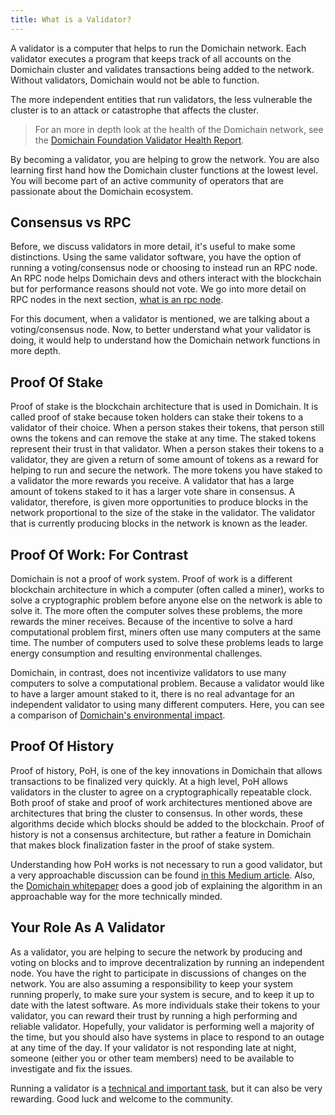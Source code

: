 ```yaml
---
title: What is a Validator?
---
```


A validator is a computer that helps to run the Domichain network. Each validator executes a program that keeps track of all accounts on the Domichain cluster and validates transactions being added to the network. Without validators, Domichain would not be able to function.

The more independent entities that run validators, the less vulnerable the cluster is to an attack or catastrophe that affects the cluster.

> For an more in depth look at the health of the Domichain network, see the [Domichain Foundation Validator Health Report](https://solana.com/news/validator-health-report-march-2023).

By becoming a validator, you are helping to grow the network. You are also learning first hand how the Domichain cluster functions at the lowest level. You will become part of an active community of operators that are passionate about the Domichain ecosystem.

## Consensus vs RPC

Before, we discuss validators in more detail, it's useful to make some distinctions. Using the same validator software, you have the option of running a voting/consensus node or choosing to instead run an RPC node. An RPC node helps Domichain devs and others interact with the blockchain but for performance reasons should not vote. We go into more detail on RPC nodes in the next section, [what is an rpc node](./what-is-an-rpc-node.md).

For this document, when a validator is mentioned, we are talking about a voting/consensus node. Now, to better understand what your validator is doing, it would help to understand how the Domichain network functions in more depth.

## Proof Of Stake

Proof of stake is the blockchain architecture that is used in Domichain. It is called proof of stake because token holders can stake their tokens to a validator of their choice. When a person stakes their tokens, that person still owns the tokens and can remove the stake at any time. The staked tokens represent their trust in that validator. When a person stakes their tokens to a validator, they are given a return of some amount of tokens as a reward for helping to run and secure the network. The more tokens you have staked to a validator the more rewards you receive. A validator that has a large amount of tokens staked to it has a larger vote share in consensus. A validator, therefore, is given more opportunities to produce blocks in the network proportional to the size of the stake in the validator. The validator that is currently producing blocks in the network is known as the leader.

## Proof Of Work: For Contrast

Domichain is not a proof of work system. Proof of work is a different blockchain architecture in which a computer (often called a miner), works to solve a cryptographic problem before anyone else on the network is able to solve it. The more often the computer solves these problems, the more rewards the miner receives. Because of the incentive to solve a hard computational problem first, miners often use many computers at the same time. The number of computers used to solve these problems leads to large energy consumption and resulting environmental challenges.

Domichain, in contrast, does not incentivize validators to use many computers to solve a computational problem. Because a validator would like to have a larger amount staked to it, there is no real advantage for an independent validator to using many different computers. Here, you can see a comparison of [Domichain's environmental impact](https://solana.com/news/solana-energy-usage-report-november-2021).

## Proof Of History

Proof of history, PoH, is one of the key innovations in Domichain that allows transactions to be finalized very quickly. At a high level, PoH allows validators in the cluster to agree on a cryptographically repeatable clock. Both proof of stake and proof of work architectures mentioned above are architectures that bring the cluster to consensus. In other words, these algorithms decide which blocks should be added to the blockchain. Proof of history is not a consensus architecture, but rather a feature in Domichain that makes block finalization faster in the proof of stake system.

Understanding how PoH works is not necessary to run a good validator, but a very approachable discussion can be found [in this Medium article](https://medium.com/solana-labs/proof-of-history-explained-by-a-water-clock-e682183417b8). Also, the [Domichain whitepaper](https://solana.com/solana-whitepaper.pdf) does a good job of explaining the algorithm in an approachable way for the more technically minded.

## Your Role As A Validator

As a validator, you are helping to secure the network by producing and voting on blocks and to improve decentralization by running an independent node. You have the right to participate in discussions of changes on the network. You are also assuming a responsibility to keep your system running properly, to make sure your system is secure, and to keep it up to date with the latest software. As more individuals stake their tokens to your validator, you can reward their trust by running a high performing and reliable validator. Hopefully, your validator is performing well a majority of the time, but you should also have systems in place to respond to an outage at any time of the day. If your validator is not responding late at night, someone (either you or other team members) need to be available to investigate and fix the issues.

Running a validator is a [technical and important task](./validator-prerequisites.md), but it can also be very rewarding. Good luck and welcome to the community.